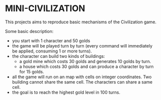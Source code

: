 # MINI-CIVILIZATION

This projects aims to reproduce basic mechanisms of the Civilization game.

Some basic description:
* you start with 1 character and 50 golds
* the game will be played turn by turn (every command will
  immediately be applied, consuming 1 or more turns).
* the character can build two kinds of buildings:
  - a gold mine which costs 30 golds and generates 10 golds by turn.
  - a house which costs 30 golds and can produce a character by turn for 15 golds.
* all the game will run on an map with cells on integer coordinates. Two building 
  cannot share the same cell. The characters can share a same cell.
* the goal is to reach the highest gold level in 100 turns.





